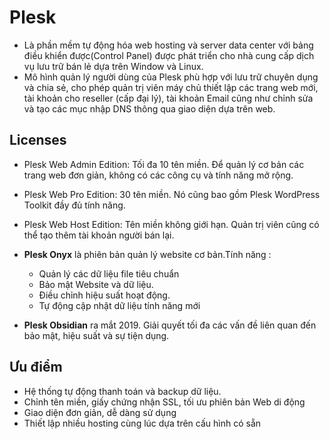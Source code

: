 # Plesk
* Là phần mềm tự động hóa web hosting và server data center với bảng điều khiển được(Control Panel) được phát triển cho nhà cung cấp dịch vụ lưu trữ bán lẻ dựa trên Window và Linux. 
* Mô hình quản lý người dùng của Plesk phù hợp với lưu trữ chuyên dụng và chia sẻ, cho phép quản trị viên máy chủ thiết lập các trang web mới, tài khoản cho reseller (cấp đại lý), tài khoản Email cũng như chỉnh sửa và tạo các mục nhập DNS thông qua giao diện dựa trên web.

## Licenses
* Plesk Web Admin Edition: Tối đa 10 tên miền. Để quản lý cơ bản các trang web đơn giản, không có các công cụ và tính năng mở rộng.
* Plesk Web Pro Edition: 30 tên miền. Nó cũng bao gồm Plesk WordPress Toolkit đầy đủ tính năng.
* Plesk Web Host Edition: Tên miền không giới hạn. Quản trị viên cũng có thể tạo thêm tài khoản người bán lại.


* **Plesk Onyx** là phiên bản quản lý website cơ bản.Tính năng :
    * Quản lý các dữ liệu file tiêu chuẩn
    * Bảo mật Website và dữ liệu.
    * Điều chỉnh hiệu suất hoạt động.
    * Tự động cập nhật dữ liệu tính năng mới
* **Plesk Obsidian** ra mắt 2019. Giải quyết tối đa các vấn đề liên quan đến bảo mật, hiệu suất và sự tiện dụng.
## Ưu điểm
* Hệ thống tự động thanh toán và backup dữ liệu.
* Chỉnh tên miền, giấy chứng nhận SSL, tối ưu phiên bản Web di động
* Giao diện đơn giản, dễ dàng sử dụng
* Thiết lập nhiều hosting cùng lúc dựa trên cấu hình có sẵn